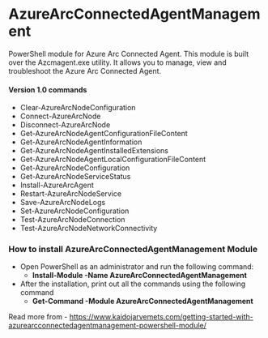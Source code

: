 # AzureArcConnectedAgentManagement
PowerShell module for Azure Arc Connected Agent. This module is built over the Azcmagent.exe utility. It allows you to manage, view and troubleshoot the Azure Arc Connected Agent.


#### Version 1.0 commands
* Clear-AzureArcNodeConfiguration<br>
* Connect-AzureArcNode<br>
* Disconnect-AzureArcNode<br>
* Get-AzureArcNodeAgentConfigurationFileContent<br>
* Get-AzureArcNodeAgentInformation<br>
* Get-AzureArcNodeAgentInstalledExtensions<br>
* Get-AzureArcNodeAgentLocalConfigurationFileContent<br>
* Get-AzureArcNodeConfiguration<br>
* Get-AzureArcNodeServiceStatus<br>
* Install-AzureArcAgent<br>
* Restart-AzureArcNodeService<br>
* Save-AzureArcNodeLogs<br>
* Set-AzureArcNodeConfiguration<br>
* Test-AzureArcNodeConnection<br>
* Test-AzureArcNodeNetworkConnectivity<br>

### How to install AzureArcConnectedAgentManagement Module
* Open PowerShell as an administrator and run the following command:
  * <b>Install-Module -Name AzureArcConnectedAgentManagement</b><br>
* After the installation, print out all the commands using the following command
  * <b>Get-Command -Module AzureArcConnectedAgentManagement</b>

Read more from - https://www.kaidojarvemets.com/getting-started-with-azurearcconnectedagentmanagement-powershell-module/
